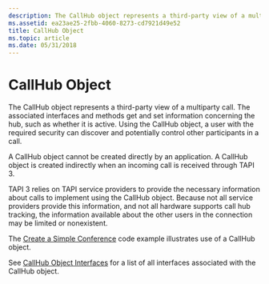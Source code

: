 ```yaml
---
description: The CallHub object represents a third-party view of a multiparty call.
ms.assetid: ea23ae25-2fbb-4060-8273-cd7921d49e52
title: CallHub Object
ms.topic: article
ms.date: 05/31/2018
---
```


# CallHub Object

The CallHub object represents a third-party view of a multiparty call. The associated interfaces and methods get and set information concerning the hub, such as whether it is active. Using the CallHub object, a user with the required security can discover and potentially control other participants in a call.

A CallHub object cannot be created directly by an application. A CallHub object is created indirectly when an incoming call is received through TAPI 3.

TAPI 3 relies on TAPI service providers to provide the necessary information about calls to implement using the CallHub object. Because not all service providers provide this information, and not all hardware supports call hub tracking, the information available about the other users in the connection may be limited or nonexistent.

The [Create a Simple Conference](create-a-simple-conference.md) code example illustrates use of a CallHub object.

See [CallHub Object Interfaces](callhub-object-interfaces.md) for a list of all interfaces associated with the CallHub object.

 

 



